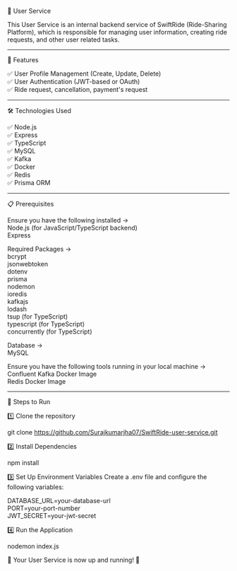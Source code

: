 👤 User Service

This User Service is an internal backend service of SwiftRide (Ride-Sharing Platform), which is responsible for managing user information, creating ride requests, and other user related tasks.

-----------------------------------------------------------------------------------------------------------------------------------------------

🚀 Features

✅ User Profile Management (Create, Update, Delete)  
✅ User Authentication (JWT-based or OAuth)  
✅ Ride request, cancellation, payment's request  

-----------------------------------------------------------------------------------------------------------------------------------------------

🛠 Technologies Used

✅ Node.js  
✅ Express  
✅ TypeScript  
✅ MySQL  
✅ Kafka  
✅ Docker  
✅ Redis  
✅ Prisma ORM  

-----------------------------------------------------------------------------------------------------------------------------------------------

📋 Prerequisites  

Ensure you have the following installed ->    
Node.js (for JavaScript/TypeScript backend)  
Express  

Required Packages ->  
bcrypt  
jsonwebtoken  
dotenv  
prisma  
nodemon  
ioredis  
kafkajs  
lodash  
tsup (for TypeScript)  
typescript (for TypeScript)  
concurrently (for TypeScript)  

Database ->  
MySQL 

Ensure you have the following tools running in your local machine ->  
Confluent Kafka Docker Image  
Redis Docker Image  

-----------------------------------------------------------------------------------------------------------------------------------------------

📌 Steps to Run

1️⃣ Clone the repository

git clone https://github.com/Surajkumarjha07/SwiftRide-user-service.git

2️⃣ Install Dependencies

npm install

3️⃣ Set Up Environment Variables
Create a .env file and configure the following variables:

DATABASE_URL=your-database-url  
PORT=your-port-number  
JWT_SECRET=your-jwt-secret  

4️⃣ Run the Application

nodemon index.js

🚀 Your User Service is now up and running! 🎉

